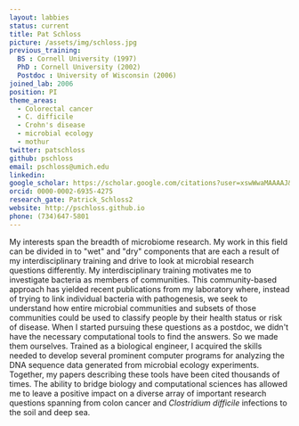 ```yaml
---
layout: labbies
status: current
title: Pat Schloss
picture: /assets/img/schloss.jpg
previous_training:
  BS : Cornell University (1997)
  PhD : Cornell University (2002)
  Postdoc : University of Wisconsin (2006)
joined_lab: 2006
position: PI
theme_areas:
  - Colorectal cancer
  - C. difficile
  - Crohn's disease
  - microbial ecology
  - mothur
twitter: patschloss
github: pschloss
email: pschloss@umich.edu
linkedin:
google_scholar: https://scholar.google.com/citations?user=xswWwaMAAAAJ&hl=en
orcid: 0000-0002-6935-4275
research_gate: Patrick_Schloss2
website: http://pschloss.github.io
phone: (734)647-5801
---
```


My interests span the breadth of microbiome research. My work in this field can be divided in to "wet" and "dry" components that are each a result of my interdisciplinary training and drive to look at microbial research questions differently. My interdisciplinary training motivates me to investigate bacteria as members of communities. This community-based approach has yielded recent publications from my laboratory where, instead of trying to link individual bacteria with pathogenesis, we seek to understand how entire microbial communities and subsets of those communities could be used to classify people by their health status or risk of disease. When I started pursuing these questions as a postdoc, we didn't have the necessary computational tools to find the answers. So we made them ourselves. Trained as a biological engineer, I acquired the skills needed to develop several prominent computer programs for analyzing the DNA sequence data generated from microbial ecology experiments. Together, my papers describing these tools have been cited thousands of times. The ability to bridge biology and computational sciences has allowed me to leave a positive impact on a diverse array of important research questions spanning from colon cancer and *Clostridium difficile* infections to the soil and deep sea.

